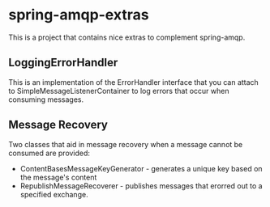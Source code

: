 # spring-amqp-extras
This is a project that contains nice extras to complement spring-amqp.

## LoggingErrorHandler
This is an implementation of the ErrorHandler interface that you can attach to SimpleMessageListenerContainer to log errors that occur when consuming messages.


## Message Recovery
Two classes that aid in message recovery when a message cannot be consumed are provided: 

* ContentBasesMessageKeyGenerator - generates a unique key based on the message's content
* RepublishMessageRecoverer - publishes messages that erorred out to a specified exchange.
                            
